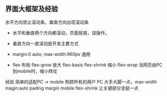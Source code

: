 ## 界面大框架及经验

水平方向禁止滚动条，垂直方向出现滚动条
- 水平和垂直两个方向都滚动，页面摇晃，误操作。
- 垂直方向一直滚动是开发主要方式

- margin:0 auto; max-width:960px 通用
- flex 布局
flex-grow 放大  flex-basis  flex-shrink 缩小
flex-wrap 
当网页由PC到mobile时，缩小阵仗

经验 简单的适配PC -> mobile 照顾所有的用户
PC 大手大脚一点，max-width magin:auto 
pading margin 
mobile flex-shrink 让关键部分坚挺一点